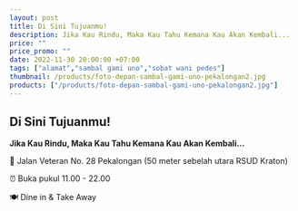 ```yaml
---
layout: post
title: Di Sini Tujuanmu!
description: Jika Kau Rindu, Maka Kau Tahu Kemana Kau Akan Kembali...
price: ""
price_promo: ""
date: 2022-11-30 20:00:00 +07:00
tags: ["alamat","sambal gami uno","sobat wani pedes"]
thumbnail: /products/foto-depan-sambal-gami-uno-pekalongan2.jpg
products: ["/products/foto-depan-sambal-gami-uno-pekalongan2.jpg"]
---
```


## Di Sini Tujuanmu! ##

**Jika Kau Rindu, Maka Kau Tahu Kemana Kau Akan Kembali...**

📍 Jalan Veteran No. 28 Pekalongan (50 meter sebelah utara RSUD Kraton)

⏰ Buka pukul 11.00 - 22.00

🍽 Dine in & Take Away
